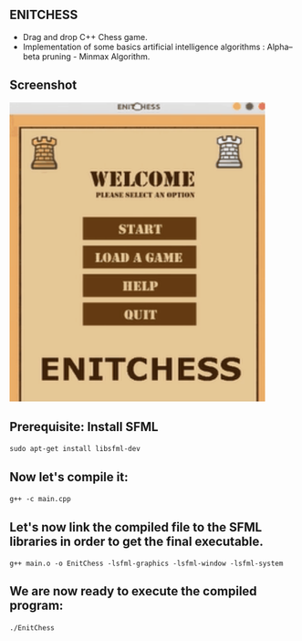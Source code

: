 ## ENITCHESS
* Drag and drop C++ Chess game.
* Implementation of some basics artificial intelligence algorithms : Alpha–beta pruning - Minmax Algorithm.

## Screenshot
<div>
<img src="./enitchess/images/EnitChess.gif?raw=true" width="448" height="524"/>
</div>

## Prerequisite: Install SFML
```
sudo apt-get install libsfml-dev
```
## Now let's compile it: 
```
g++ -c main.cpp
```
## Let's now link the compiled file to the SFML libraries in order to get the final executable.
```
g++ main.o -o EnitChess -lsfml-graphics -lsfml-window -lsfml-system
```
## We are now ready to execute the compiled program:
```
./EnitChess
```
